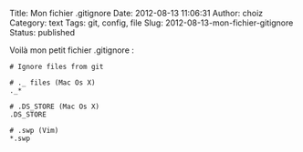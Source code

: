 Title: Mon fichier .gitignore
Date: 2012-08-13 11:06:31
Author: choiz
Category: text
Tags: git, config, file
Slug: 2012-08-13-mon-fichier-gitignore
Status: published

Voilà mon petit fichier .gitignore :

    # Ignore files from git

    # ._ files (Mac Os X)
    ._*

    # .DS_STORE (Mac Os X)
    .DS_STORE

    # .swp (Vim)
    *.swp
